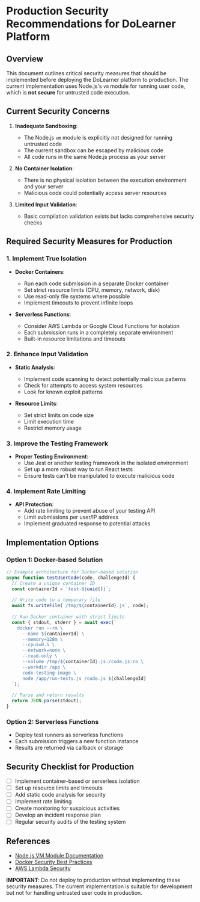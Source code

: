 # Production Security Recommendations for DoLearner Platform

## Overview

This document outlines critical security measures that should be implemented before deploying the DoLearner platform to production. The current implementation uses Node.js's `vm` module for running user code, which is **not secure** for untrusted code execution.

## Current Security Concerns

1. **Inadequate Sandboxing**: 
   - The Node.js `vm` module is explicitly not designed for running untrusted code
   - The current sandbox can be escaped by malicious code
   - All code runs in the same Node.js process as your server

2. **No Container Isolation**: 
   - There is no physical isolation between the execution environment and your server
   - Malicious code could potentially access server resources

3. **Limited Input Validation**: 
   - Basic compilation validation exists but lacks comprehensive security checks

## Required Security Measures for Production

### 1. Implement True Isolation

- **Docker Containers**:
  - Run each code submission in a separate Docker container
  - Set strict resource limits (CPU, memory, network, disk)
  - Use read-only file systems where possible
  - Implement timeouts to prevent infinite loops

- **Serverless Functions**:
  - Consider AWS Lambda or Google Cloud Functions for isolation
  - Each submission runs in a completely separate environment
  - Built-in resource limitations and timeouts

### 2. Enhance Input Validation

- **Static Analysis**:
  - Implement code scanning to detect potentially malicious patterns
  - Check for attempts to access system resources
  - Look for known exploit patterns

- **Resource Limits**:
  - Set strict limits on code size
  - Limit execution time
  - Restrict memory usage

### 3. Improve the Testing Framework

- **Proper Testing Environment**:
  - Use Jest or another testing framework in the isolated environment
  - Set up a more robust way to run React tests
  - Ensure tests can't be manipulated to execute malicious code

### 4. Implement Rate Limiting

- **API Protection**:
  - Add rate limiting to prevent abuse of your testing API
  - Limit submissions per user/IP address
  - Implement graduated response to potential attacks

## Implementation Options

### Option 1: Docker-based Solution

```javascript
// Example architecture for Docker-based solution
async function testUserCode(code, challengeId) {
  // Create a unique container ID
  const containerId = `test-${uuid()}`;
  
  // Write code to a temporary file
  await fs.writeFile(`/tmp/${containerId}.js`, code);
  
  // Run Docker container with strict limits
  const { stdout, stderr } = await exec(`
    docker run --rm \
      --name ${containerId} \
      --memory=128m \
      --cpus=0.5 \
      --network=none \
      --read-only \
      --volume /tmp/${containerId}.js:/code.js:ro \
      --workdir /app \
      code-testing-image \
      node /app/run-tests.js /code.js ${challengeId}
  `);
  
  // Parse and return results
  return JSON.parse(stdout);
}
```

### Option 2: Serverless Functions

- Deploy test runners as serverless functions
- Each submission triggers a new function instance
- Results are returned via callback or storage

## Security Checklist for Production

- [ ] Implement container-based or serverless isolation
- [ ] Set up resource limits and timeouts
- [ ] Add static code analysis for security
- [ ] Implement rate limiting
- [ ] Create monitoring for suspicious activities
- [ ] Develop an incident response plan
- [ ] Regular security audits of the testing system

## References

- [Node.js VM Module Documentation](https://nodejs.org/api/vm.html#vm_vm_executing_javascript)
- [Docker Security Best Practices](https://docs.docker.com/engine/security/)
- [AWS Lambda Security](https://docs.aws.amazon.com/lambda/latest/dg/lambda-security.html)

**IMPORTANT**: Do not deploy to production without implementing these security measures. The current implementation is suitable for development but not for handling untrusted user code in production.
